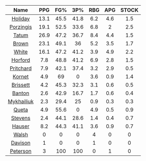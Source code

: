 |                                     Name                                     |  PPG  |  FG%  |  3P%  |  RBG  |  APG  |  STOCK  |
|:----------------------------------------------------------------------------:|:-----:|:-----:|:-----:|:-----:|:-----:|:-------:|
|      [Holiday](https://www.espn.com/nba/player/_/id/3995/jrue-holiday)       | 13.1  | 45.5  | 41.8  |  6.2  |  4.6  |   1.5   |
| [Porzingis](https://www.espn.com/nba/player/_/id/3102531/kristaps-porzingis) | 19.1  | 52.5  | 33.6  |  6.8  |   2   |   2.5   |
|      [Tatum](https://www.espn.com/nba/player/_/id/4065648/jayson-tatum)      | 26.9  | 47.2  | 36.7  |  8.4  |  4.4  |   1.5   |
|      [Brown](https://www.espn.com/nba/player/_/id/3917376/jaylen-brown)      | 23.1  | 49.1  |  36   |  5.2  |  3.5  |   1.7   |
|     [White](https://www.espn.com/nba/player/_/id/3078576/derrick-white)      | 16.1  | 47.2  | 41.2  |  3.9  |  4.9  |   2.2   |
|       [Horford](https://www.espn.com/nba/player/_/id/3213/al-horford)        |  7.8  | 48.8  | 41.2  |  6.9  |  2.8  |   1.5   |
|  [Pritchard](https://www.espn.com/nba/player/_/id/4066354/payton-pritchard)  |  7.9  | 42.1  | 37.4  |  3.2  |  2.9  |   0.5   |
|      [Kornet](https://www.espn.com/nba/player/_/id/3064560/luke-kornet)      |  4.9  |  69   |   0   |  3.6  |  0.9  |   1.4   |
|   [Brissett](https://www.espn.com/nba/player/_/id/4278031/oshae-brissett)    |  4.2  | 45.3  | 32.3  |  3.1  |  0.6  |   0.5   |
|     [Banton](https://www.espn.com/nba/player/_/id/4397885/dalano-banton)     |  2.6  | 42.9  | 16.7  |  1.7  |  0.6  |   0.4   |
|  [Mykhailiuk](https://www.espn.com/nba/player/_/id/3133602/svi-mykhailiuk)   |  2.3  | 29.4  |  25   |  0.9  |  0.3  |   0.3   |
|     [Queta](https://www.espn.com/nba/player/_/id/4397424/neemias-queta)      |  4.9  | 55.6  |   0   |  4.9  |  0.5  |   0.9   |
|    [Stevens](https://www.espn.com/nba/player/_/id/4066405/lamar-stevens)     |  2.4  | 44.1  | 28.6  |  1.4  |  0.4  |   0.7   |
|      [Hauser](https://www.espn.com/nba/player/_/id/4065804/sam-hauser)       |  8.2  | 44.3  | 41.1  |  3.6  |  0.9  |   0.7   |
|      [Walsh](https://www.espn.com/nba/player/_/id/4683689/jordan-walsh)      |   0   |   0   |   0   |   4   |   0   |    0    |
|      [Davison](https://www.espn.com/nba/player/_/id/4576085/jd-davison)      |   1   |   0   |   0   |   1   |   0   |    0    |
|    [Peterson](https://www.espn.com/nba/player/_/id/4397689/drew-peterson)    |   3   |  100  |  100  |   0   |   1   |    0    |